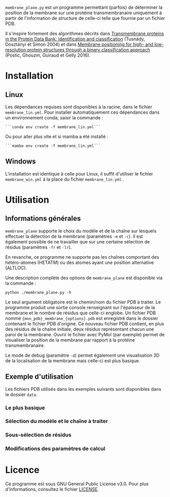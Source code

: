 `membrane_plane.py` est un programme permettant (parfois) de déterminer la position de la membrane sur une protéine transmembranaire uniquement à partir de l'information de structure de celle-ci telle que fournie par un fichier PDB.

Il s'inspire fortement des algorithmes décrits dans [Transmembrane proteins in the Protein Data
Bank: identification and classification](https://doi.org/10.1093/bioinformatics/bth340) (Tusnády, Dosztányi et Simon 2004) et dans [Membrane positioning for high- and low-resolution protein structures through a binary classification approach](https://doi.org/10.1093/protein/gzv063) (Postic, Ghouzm, Guiraud et Gelly 2016).

# Installation

## Linux

Les dépendances requises sont disponibles à la racine, dans le fichier  `membrane_lin.yml`. Pour installer automatiquement ces dépendances dans un environnement conda, saisir la commande :

```
```conda env create -f membrane_lin.yml```
```

Ou pour aller plus vite et si mamba a été installé :

```
```mamba env create -f membrane_lin.yml```
```

## Windows

L'installation est identique à celle pour Linux, il suffit d'utiliser le fichier `membrane_win.yml` à la place du fichier  `membrane_lin.yml` .

# Utilisation

## Informations générales

`membrane_plane` supporte le choix du modèle et de la chaîne sur lesquels effectuer la détection de la membrane (paramètres `-m` et `-c`). Il est également possible de ne travailler que sur une certaine sélection de résidus (paramètres `-fr` et `-lr`).

En revanche, ce programme ne supporte pas les chaînes comportant des hétéro-atomes (HETATM) ou des atomes ayant une position alternative (ALTLOC).

Une description complète des options de `membrane_plane` est disponible via la commande :

```python ./membrane_plane.py -h```

Le seul argument obligatoire est le chemin/nom du fichier PDB à traiter. Le programme produit une sortie console renseignant sur l'épaisseur de la membrane et le nombre de résidus que celle-ci englobe. Un fichier PDB nommé `{mon_pdb}_membrane_{options}.pdb` est enregistré dans le dossier contenant le fichier PDB d'origine. Ce nouveau fichier PDB contient, en plus des résidus de la chaîne initiale, deux résidus représentant chacun une paroi de la membrane. Ouvrir le fichier avec PyMol (par exemple) permet de visualiser la position de la membrane par rapport à la protéine transmembranaire.

Le mode de debug (paramètre `-d`) permet également une visualisation 3D de la localisation de la membrane mais celle-ci est plus basique.

## Exemple d'utilisation

Les fichiers PDB utilisés dans les exemples suivants sont disponibles dans le dossier `data`.

### Le plus basique

### Sélection du modèle et le chaîne à traiter

### Sous-sélection de résidus

### Modifications des paramètres de calcul

# Licence

Ce programme est sous GNU General Public License v3.0. Pour plus d'informations, consultez le fichier [LICENSE](LICENSE.txt).

